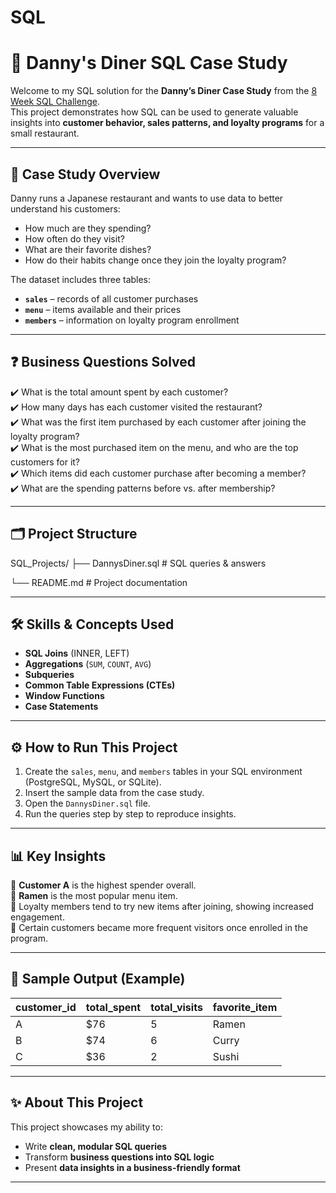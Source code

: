 # SQL

# 🍜 Danny's Diner SQL Case Study  

Welcome to my SQL solution for the **Danny’s Diner Case Study** from the [8 Week SQL Challenge](https://8weeksqlchallenge.com/case-study-1/).  
This project demonstrates how SQL can be used to generate valuable insights into **customer behavior, sales patterns, and loyalty programs** for a small restaurant.  

---

## 📖 Case Study Overview  
Danny runs a Japanese restaurant and wants to use data to better understand his customers:  
- How much are they spending?  
- How often do they visit?  
- What are their favorite dishes?  
- How do their habits change once they join the loyalty program?  

The dataset includes three tables:  

- **`sales`** – records of all customer purchases  
- **`menu`** – items available and their prices  
- **`members`** – information on loyalty program enrollment  

---

## ❓ Business Questions Solved  
✔️ What is the total amount spent by each customer?  
✔️ How many days has each customer visited the restaurant?  
✔️ What was the first item purchased by each customer after joining the loyalty program?  
✔️ What is the most purchased item on the menu, and who are the top customers for it?  
✔️ Which items did each customer purchase after becoming a member?  
✔️ What are the spending patterns before vs. after membership?  

---

## 🗂️ Project Structure  
SQL_Projects/
├── DannysDiner.sql # SQL queries & answers


└── README.md # Project documentation 




---

## 🛠️ Skills & Concepts Used  
- **SQL Joins** (INNER, LEFT)  
- **Aggregations** (`SUM`, `COUNT`, `AVG`)  
- **Subqueries**  
- **Common Table Expressions (CTEs)**  
- **Window Functions**  
- **Case Statements**  

---

## ⚙️ How to Run This Project  
1. Create the `sales`, `menu`, and `members` tables in your SQL environment (PostgreSQL, MySQL, or SQLite).  
2. Insert the sample data from the case study.  
3. Open the `DannysDiner.sql` file.  
4. Run the queries step by step to reproduce insights.  

---

## 📊 Key Insights  
🔹 **Customer A** is the highest spender overall.  
🔹 **Ramen** is the most popular menu item.  
🔹 Loyalty members tend to try new items after joining, showing increased engagement.  
🔹 Certain customers became more frequent visitors once enrolled in the program.  

---

## 📸 Sample Output (Example)  
| customer_id | total_spent | total_visits | favorite_item |
|-------------|-------------|---------------|---------------|
| A           | $76         | 5             | Ramen         |
| B           | $74         | 6             | Curry         |
| C           | $36         | 2             | Sushi         |

---


## ✨ About This Project  
This project showcases my ability to:  
- Write **clean, modular SQL queries**  
- Transform **business questions into SQL logic**  
- Present **data insights in a business-friendly format**  

---

